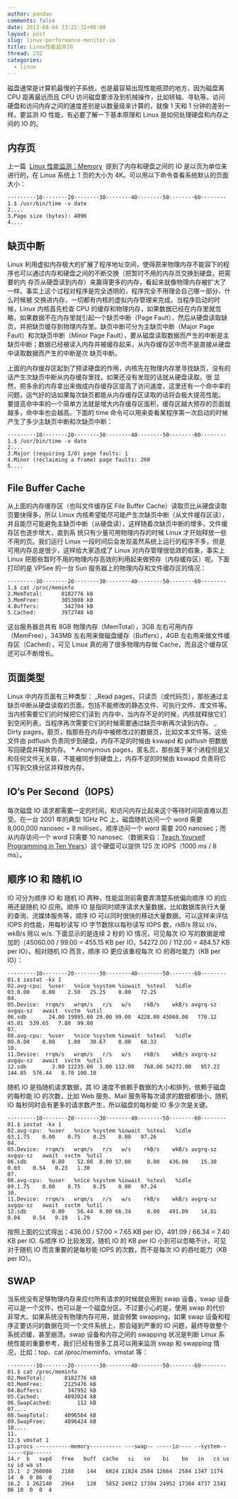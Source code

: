 ```yaml
---
author: pandao
comments: false
date: 2013-08-04 23:22:32+00:00
layout: post
slug: linux-performance-monitor-io
title: Linux性能监测IO
thread: 232
categories:
  - linux
---
```


磁盘通常是计算机最慢的子系统，也是最容易出现性能瓶颈的地方，因为磁盘离 CPU 距离最远而且 CPU 访问磁盘要涉及到机械操作，比如转轴、寻轨等。访问硬盘和访问内存之间的速度差别是以数量级来计算的，就像 1 天和 1 分钟的差别一样。要监测 IO 性能，有必要了解一下基本原理和 Linux 是如何处理硬盘和内存之间的 IO 的。

## 内存页

上一篇  [Linux 性能监测：Memory](http://linux.cn/article-1771-1.html)  提到了内存和硬盘之间的 IO 是以页为单位来进行的，在 Linux 系统上 1 页的大小为 4K。可以用以下命令查看系统默认的页面大小：

    ·········10········20········30········40········50········60········
    1.$ /usr/bin/time -v date
    2....
    3.Page size (bytes): 4096
    4....

## 缺页中断

Linux 利用虚拟内存极大的扩展了程序地址空间，使得原来物理内存不能容下的程序也可以通过内存和硬盘之间的不断交换（把暂时不用的内存页交换到硬盘，把需要的内 存页从硬盘读到内存）来赢得更多的内存，看起来就像物理内存被扩大了一样。事实上这个过程对程序是完全透明的，程序完全不用理会自己哪一部分、什么时候被 交换进内存，一切都有内核的虚拟内存管理来完成。当程序启动的时候，Linux 内核首先检查 CPU 的缓存和物理内存，如果数据已经在内存里就忽略，如果数据不在内存里就引起一个缺页中断（Page Fault），然后从硬盘读取缺页，并把缺页缓存到物理内存里。缺页中断可分为主缺页中断（Major Page Fault）和次缺页中断（Minor Page Fault），要从磁盘读取数据而产生的中断是主缺页中断；数据已经被读入内存并被缓存起来，从内存缓存区中而不是直接从硬盘中读取数据而产生的中断是次 缺页中断。

上面的内存缓存区起到了预读硬盘的作用，内核先在物理内存里寻找缺页，没有的话产生次缺页中断从内存缓存里找，如果还没有发现的话就从硬盘读取。很 显然，把多余的内存拿出来做成内存缓存区提高了访问速度，这里还有一个命中率的问题，运气好的话如果每次缺页都能从内存缓存区读取的话将会极大提高性能。 要提高命中率的一个简单方法就是增大内存缓存区面积，缓存区越大预存的页面就越多，命中率也会越高。下面的 time 命令可以用来查看某程序第一次启动的时候产生了多少主缺页中断和次缺页中断：

    ·········10········20········30········40········50········60········
    1.$ /usr/bin/time -v date
    2....
    3.Major (requiring I/O) page faults: 1
    4.Minor (reclaiming a frame) page faults: 260
    5....

## File Buffer Cache

从上面的内存缓存区（也叫文件缓存区 File Buffer Cache）读取页比从硬盘读取页要快得多，所以 Linux 内核希望能尽可能产生次缺页中断（从文件缓存区读），并且能尽可能避免主缺页中断（从硬盘读），这样随着次缺页中断的增多，文件缓存区也逐步增大，直到系 统只有少量可用物理内存的时候 Linux 才开始释放一些不用的页。我们运行 Linux 一段时间后会发现虽然系统上运行的程序不多，但是可用内存总是很少，这样给大家造成了 Linux 对内存管理很低效的假象，事实上 Linux 把那些暂时不用的物理内存高效的利用起来做预存（内存缓存区）呢。下面打印的是 VPSee 的一台 Sun 服务器上的物理内存和文件缓存区的情况：

    ·········10········20········30········40········50········60········
    1.$ cat /proc/meminfo
    2.MemTotal:      8182776 kB
    3.MemFree:       3053808 kB
    4.Buffers:        342704 kB
    5.Cached:        3972748 kB

这台服务器总共有 8GB 物理内存（MemTotal），3GB 左右可用内存（MemFree），343MB 左右用来做磁盘缓存（Buffers），4GB 左右用来做文件缓存区（Cached），可见 Linux 真的用了很多物理内存做 Cache，而且这个缓存区还可以不断增长。

## 页面类型

Linux 中内存页面有三种类型：
_Read pages，只读页（或代码页），那些通过主缺页中断从硬盘读取的页面，包括不能修改的静态文件、可执行文件、库文件等。当内核需要它们的时候把它们读到 内存中，当内存不足的时候，内核就释放它们到空闲列表，当程序再次需要它们的时候需要通过缺页中断再次读到内存。
_ Dirty pages，脏页，指那些在内存中被修改过的数据页，比如文本文件等。这些文件由 pdflush 负责同步到硬盘，内存不足的时候由 kswapd 和 pdflush 把数据写回硬盘并释放内存。 \* Anonymous pages，匿名页，那些属于某个进程但是又和任何文件无关联，不能被同步到硬盘上，内存不足的时候由 kswapd 负责将它们写到交换分区并释放内存。

## IO’s Per Second（IOPS）

每次磁盘 IO 请求都需要一定的时间，和访问内存比起来这个等待时间简直难以忍受。在一台 2001 年的典型 1GHz PC 上，磁盘随机访问一个 word 需要 8,000,000 nanosec = 8 millisec，顺序访问一个 word 需要 200 nanosec；而从内存访问一个 word 只需要 10 nanosec.（数据来自：[Teach Yourself Programming in Ten Years](http://norvig.com/21-days.html)）这个硬盘可以提供 125 次 IOPS（1000 ms / 8 ms）。

## 顺序 IO 和 随机 IO

IO 可分为顺序 IO 和 随机 IO 两种，性能监测前需要弄清楚系统偏向顺序 IO 的应用还是随机 IO 应用。顺序 IO 是指同时顺序请求大量数据，比如数据库执行大量的查询、流媒体服务等，顺序 IO 可以同时很快的移动大量数据。可以这样来评估 IOPS 的性能，用每秒读写 IO 字节数除以每秒读写 IOPS 数，rkB/s 除以 r/s，wkB/s 除以 w/s. 下面显示的是连续 2 秒的 IO 情况，可见每次 IO 写的数据是增加的（45060.00 / 99.00 = 455.15 KB per IO，54272.00 / 112.00 = 484.57 KB per IO）。相对随机 IO 而言，顺序 IO 更应该重视每次 IO 的吞吐能力（KB per IO）：

    ·········10········20········30········40········50········60········
    01.$ iostat -kx 1
    02.avg-cpu:  %user   %nice %system %iowait  %steal   %idle
    03.0.00    0.00    2.50   25.25    0.00   72.25
    04.
    05.Device:  rrqm/s   wrqm/s   r/s   w/s    rkB/s    wkB/s avgrq-sz avgqu-sz   await  svctm  %util
    06.sdb       24.00 19995.00 29.00 99.00  4228.00 45060.00   770.12    45.01  539.65   7.80  99.80
    07.
    08.avg-cpu:  %user   %nice %system %iowait  %steal   %idle
    09.0.00    0.00    1.00   30.67    0.00   68.33
    10.
    11.Device:  rrqm/s   wrqm/s   r/s   w/s    rkB/s    wkB/s avgrq-sz avgqu-sz   await  svctm  %util
    12.sdb        3.00 12235.00  3.00 112.00   768.00 54272.00   957.22   144.85  576.44   8.70 100.10

随机 IO 是指随机请求数据，其 IO 速度不依赖于数据的大小和排列，依赖于磁盘的每秒能 IO 的次数，比如 Web 服务、Mail 服务等每次请求的数据都很小，随机 IO 每秒同时会有更多的请求数产生，所以磁盘的每秒能 IO 多少次是关键。

    ·········10········20········30········40········50········60········
    01.$ iostat -kx 1
    02.avg-cpu:  %user   %nice %system %iowait  %steal   %idle
    03.1.75    0.00    0.75    0.25    0.00   97.26
    04.
    05.Device:  rrqm/s   wrqm/s   r/s   w/s    rkB/s    wkB/s avgrq-sz avgqu-sz   await  svctm  %util
    06.sdb        0.00    52.00  0.00 57.00     0.00   436.00    15.30     0.03    0.54   0.23   1.30
    07.
    08.avg-cpu:  %user   %nice %system %iowait  %steal   %idle
    09.1.75    0.00    0.75    0.25    0.00   97.24
    10.
    11.Device:  rrqm/s   wrqm/s   r/s   w/s    rkB/s    wkB/s avgrq-sz avgqu-sz   await  svctm  %util
    12.sdb        0.00    56.44  0.00 66.34     0.00   491.09    14.81     0.04    0.54   0.19   1.29

按照上面的公式得出：436.00 / 57.00 = 7.65 KB per IO，491.09 / 66.34 = 7.40 KB per IO. 与顺序 IO 比较发现，随机 IO 的 KB per IO 小到可以忽略不计，可见对于随机 IO 而言重要的是每秒能 IOPS 的次数，而不是每次 IO 的吞吐能力（KB per IO）。

## SWAP

当系统没有足够物理内存来应付所有请求的时候就会用到 swap 设备，swap 设备可以是一个文件，也可以是一个磁盘分区。不过要小心的是，使用 swap 的代价非常大。如果系统没有物理内存可用，就会频繁 swapping，如果 swap 设备和程序正要访问的数据在同一个文件系统上，那会碰到严重的 IO 问题，最终导致整个系统迟缓，甚至崩溃。swap 设备和内存之间的 swapping 状况是判断 Linux 系统性能的重要参考，我们已经有很多工具可以用来监测 swap 和 swapping 情况，比如：top、cat /proc/meminfo、vmstat 等：

    ·········10········20········30········40········50········60········
    01.$ cat /proc/meminfo
    02.MemTotal:      8182776 kB
    03.MemFree:       2125476 kB
    04.Buffers:        347952 kB
    05.Cached:        4892024 kB
    06.SwapCached:        112 kB
    07....
    08.SwapTotal:     4096564 kB
    09.SwapFree:      4096424 kB
    10....
    11.
    12.$ vmstat 1
    13.procs -----------memory---------- ---swap-- -----io---- --system-- -----cpu------
    14.r  b   swpd   free   buff  cache   si   so    bi    bo   in   cs us sy id wa st
    15.1  2 260008   2188    144   6824 11824 2584 12664  2584 1347 1174 14  0  0 86  0
    16.2  1 262140   2964    128   5852 24912 17304 24952 17304 4737 2341 86 10  0  0  4
